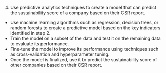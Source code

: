 4. Use predictive analytics techniques to create a model that can predict the sustainability score of a company based on their CSR report.

- Use machine learning algorithms such as regression, decision trees, or random forests to create a predictive model based on the key indicators identified in step 2.
- Train the model on a subset of the data and test it on the remaining data to evaluate its performance.
- Fine-tune the model to improve its performance using techniques such as cross-validation and hyperparameter tuning.
- Once the model is finalized, use it to predict the sustainability score of other companies based on their CSR report.
